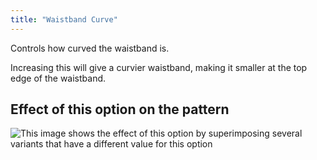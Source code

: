 ```yaml
---
title: "Waistband Curve"
---
```


Controls how curved the waistband is.

Increasing this will give a curvier waistband, making it smaller at the top edge of the waistband.

## Effect of this option on the pattern

![This image shows the effect of this option by superimposing several variants that have a different value for this option](charlie_waistbandcurve_sample.svg "Effect of this option on the pattern")
